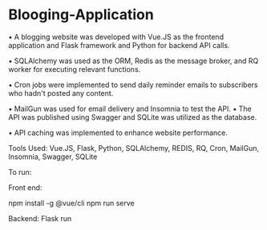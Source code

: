 # Blooging-Application


▪ A blogging website was developed with Vue.JS as the frontend application and Flask 
framework and Python for backend API calls.

▪ SQLAlchemy was used as the ORM, Redis as the message broker, and RQ worker for 
executing relevant functions.

▪ Cron jobs were implemented to send daily reminder emails to subscribers who 
hadn't posted any content.

▪ MailGun was used for email delivery and Insomnia to test the API.
▪ The API was published using Swagger and SQLite was utilized as the database.

▪ API caching was implemented to enhance website performance.


Tools Used: Vue.JS, Flask, Python, SQLAlchemy, REDIS, RQ, Cron, MailGun, Insomnia, 
Swagger, SQLite



To run:

Front end: 

npm install -g @vue/cli
npm run serve


Backend: Flask run
